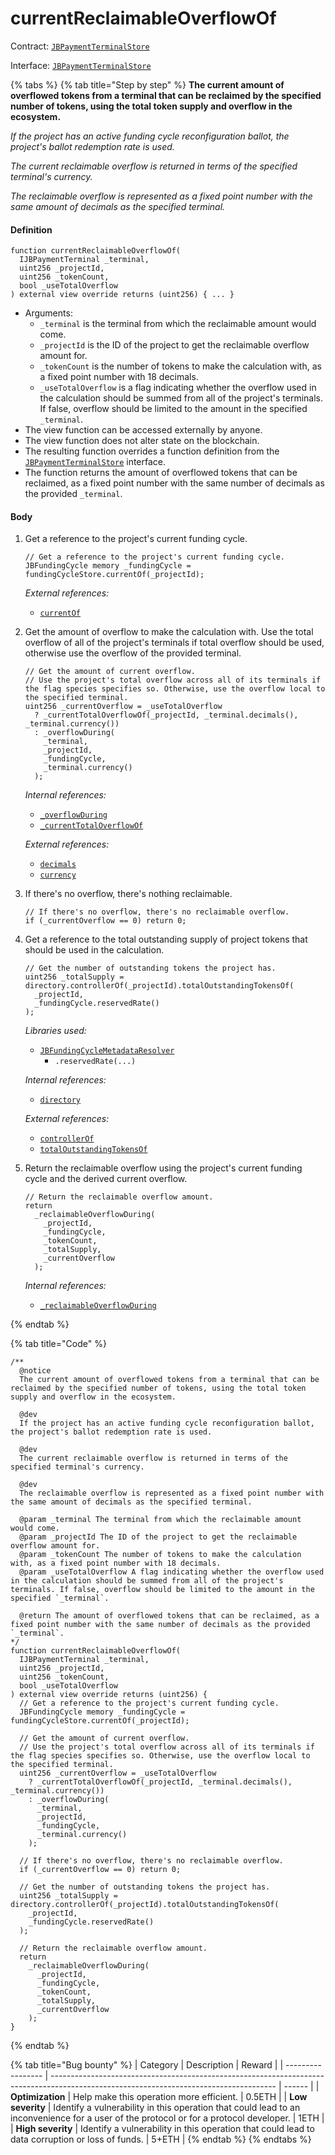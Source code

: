 # currentReclaimableOverflowOf

Contract: [`JBPaymentTerminalStore`](/protocol/api/contracts/jbpaymentterminalstore/README.md)​‌

Interface: [`JBPaymentTerminalStore`](/protocol/api/interfaces/ijbpaymentterminalstore.md)

{% tabs %}
{% tab title="Step by step" %}
**The current amount of overflowed tokens from a terminal that can be reclaimed by the specified number of tokens, using the total token supply and overflow in the ecosystem.**

_If the project has an active funding cycle reconfiguration ballot, the project's ballot redemption rate is used._

_The current reclaimable overflow is returned in terms of the specified terminal's currency._

_The reclaimable overflow is represented as a fixed point number with the same amount of decimals as the specified terminal._

#### Definition

```solidity
function currentReclaimableOverflowOf(
  IJBPaymentTerminal _terminal,
  uint256 _projectId,
  uint256 _tokenCount,
  bool _useTotalOverflow
) external view override returns (uint256) { ... }
```

* Arguments:
  * `_terminal` is the terminal from which the reclaimable amount would come.
  * `_projectId` is the ID of the project to get the reclaimable overflow amount for.
  * `_tokenCount` is the number of tokens to make the calculation with, as a fixed point number with 18 decimals.
  * `_useTotalOverflow` is a flag indicating whether the overflow used in the calculation should be summed from all of the project's terminals. If false, overflow should be limited to the amount in the specified `_terminal`.
* The view function can be accessed externally by anyone.
* The view function does not alter state on the blockchain.
* The resulting function overrides a function definition from the [`JBPaymentTerminalStore`](/protocol/api/interfaces/ijbpaymentterminalstore.md) interface.
* The function returns the amount of overflowed tokens that can be reclaimed, as a fixed point number with the same number of decimals as the provided `_terminal`.

#### Body

1.  Get a reference to the project's current funding cycle.
    
    ```solidity
    // Get a reference to the project's current funding cycle.
    JBFundingCycle memory _fundingCycle = fundingCycleStore.currentOf(_projectId);
    ```

    _External references:_

    * [`currentOf`](/protocol/api/contracts/jbfundingcyclestore/read/currentof.md)

2.  Get the amount of overflow to make the calculation with. Use the total overflow of all of the project's terminals if total overflow should be used, otherwise use the overflow of the provided terminal.

    ```solidity
    // Get the amount of current overflow.
    // Use the project's total overflow across all of its terminals if the flag species specifies so. Otherwise, use the overflow local to the specified terminal.
    uint256 _currentOverflow = _useTotalOverflow
      ? _currentTotalOverflowOf(_projectId, _terminal.decimals(), _terminal.currency())
      : _overflowDuring(
        _terminal,
        _projectId,
        _fundingCycle,
        _terminal.currency()
      );
    ```

    _Internal references:_

    * [`_overflowDuring`](/protocol/api/contracts/jbpaymentterminalstore/read/_overflowduring.md)
    * [`_currentTotalOverflowOf`](/protocol/api/contracts/jbpaymentterminalstore/read/_currenttotaloverflowof.md)

    _External references:_

    * [`decimals`](/protocol/api/contracts/or-abstract/jbpayoutredemptionpaymentterminal/properties/decimals.md)
    * [`currency`](/protocol/api/contracts/or-abstract/jbpayoutredemptionpaymentterminal/properties/currency.md)

3.  If there's no overflow, there's nothing reclaimable.

    ```solidity
    // If there's no overflow, there's no reclaimable overflow.
    if (_currentOverflow == 0) return 0;
    ```

4.  Get a reference to the total outstanding supply of project tokens that should be used in the calculation.

    ```solidity
    // Get the number of outstanding tokens the project has.
    uint256 _totalSupply = directory.controllerOf(_projectId).totalOutstandingTokensOf(
      _projectId,
      _fundingCycle.reservedRate()
    );
    ```

    _Libraries used:_

    * [`JBFundingCycleMetadataResolver`](/protocol/api/libraries/jbfundingcyclemetadataresolver.md)
      * `.reservedRate(...)`

    _Internal references:_

    * [`directory`](/protocol/api/contracts/jbpaymentterminalstore/properties/directory.md)

    _External references:_

    * [`controllerOf`](/protocol/api/contracts/jbdirectory/properties/controllerof.md)
    * [`totalOutstandingTokensOf`](/protocol/api/contracts/or-controllers/jbcontroller/read/totaloutstandingtokensof.md)

5.  Return the reclaimable overflow using the project's current funding cycle and the derived current overflow. 

    ```solidity
    // Return the reclaimable overflow amount.
    return
      _reclaimableOverflowDuring(
        _projectId,
        _fundingCycle,
        _tokenCount,
        _totalSupply,
        _currentOverflow
      );
    ```

    _Internal references:_

    * [`_reclaimableOverflowDuring`](/protocol/api/contracts/jbpaymentterminalstore/read/_reclaimableoverflowduring.md)

{% endtab %}

{% tab title="Code" %}
```solidity
/**
  @notice
  The current amount of overflowed tokens from a terminal that can be reclaimed by the specified number of tokens, using the total token supply and overflow in the ecosystem.

  @dev 
  If the project has an active funding cycle reconfiguration ballot, the project's ballot redemption rate is used.

  @dev
  The current reclaimable overflow is returned in terms of the specified terminal's currency.

  @dev
  The reclaimable overflow is represented as a fixed point number with the same amount of decimals as the specified terminal.

  @param _terminal The terminal from which the reclaimable amount would come.
  @param _projectId The ID of the project to get the reclaimable overflow amount for.
  @param _tokenCount The number of tokens to make the calculation with, as a fixed point number with 18 decimals.
  @param _useTotalOverflow A flag indicating whether the overflow used in the calculation should be summed from all of the project's terminals. If false, overflow should be limited to the amount in the specified `_terminal`.

  @return The amount of overflowed tokens that can be reclaimed, as a fixed point number with the same number of decimals as the provided `_terminal`.
*/
function currentReclaimableOverflowOf(
  IJBPaymentTerminal _terminal,
  uint256 _projectId,
  uint256 _tokenCount,
  bool _useTotalOverflow
) external view override returns (uint256) {
  // Get a reference to the project's current funding cycle.
  JBFundingCycle memory _fundingCycle = fundingCycleStore.currentOf(_projectId);

  // Get the amount of current overflow.
  // Use the project's total overflow across all of its terminals if the flag species specifies so. Otherwise, use the overflow local to the specified terminal.
  uint256 _currentOverflow = _useTotalOverflow
    ? _currentTotalOverflowOf(_projectId, _terminal.decimals(), _terminal.currency())
    : _overflowDuring(
      _terminal,
      _projectId,
      _fundingCycle,
      _terminal.currency()
    );

  // If there's no overflow, there's no reclaimable overflow.
  if (_currentOverflow == 0) return 0;

  // Get the number of outstanding tokens the project has.
  uint256 _totalSupply = directory.controllerOf(_projectId).totalOutstandingTokensOf(
    _projectId,
    _fundingCycle.reservedRate()
  );
  
  // Return the reclaimable overflow amount.
  return
    _reclaimableOverflowDuring(
      _projectId,
      _fundingCycle,
      _tokenCount,
      _totalSupply,
      _currentOverflow
    );
}
```
{% endtab %}

{% tab title="Bug bounty" %}
| Category          | Description                                                                                                                            | Reward |
| ----------------- | -------------------------------------------------------------------------------------------------------------------------------------- | ------ |
| **Optimization**  | Help make this operation more efficient.                                                                                               | 0.5ETH |
| **Low severity**  | Identify a vulnerability in this operation that could lead to an inconvenience for a user of the protocol or for a protocol developer. | 1ETH   |
| **High severity** | Identify a vulnerability in this operation that could lead to data corruption or loss of funds.                                        | 5+ETH  |
{% endtab %}
{% endtabs %}
